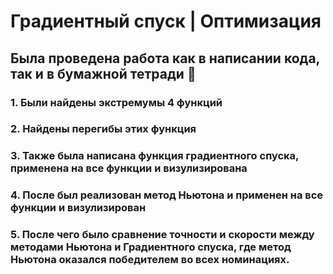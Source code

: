 # Градиентный спуск | Оптимизация
## Была проведена работа как в написании кода, так и в бумажной тетради 📓
### 1. Были найдены экстремумы 4 функций
### 2. Найдены перегибы этих функция
### 3. Также была написана функция градиентного спуска, применена на все функции и визулизирована
### 4. После был реализован метод Ньютона и применен на все функции и визулизирован
### 5. После чего было сравнение точности и скорости между методами Ньютона и Градиентного спуска, где метод Ньютона оказался победителем во всех номинациях.
